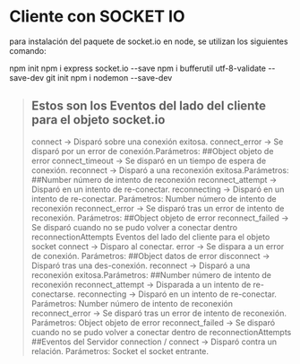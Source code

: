 # Cliente con SOCKET IO

para instalación del paquete de socket.io en node, se utilizan los siguientes comando:

npm init 
npm i express socket.io --save 
npm i bufferutil utf-8-validate --save-dev 
git init 
npm i nodemon --save-dev

> ## Estos son los Eventos del lado del cliente para el objeto socket.io
> connect → Disparó sobre una conexión exitosa.
> connect_error → Se disparó por un error de conexión.Parámetros:
> ##Object objeto de error
> connect_timeout → Se disparó en un tiempo de espera de conexión.
> reconnect → Disparó a una reconexión exitosa.Parámetros:
> ##Number número de intento de reconexión
> reconnect_attempt → Disparó en un intento de re-conectar.
> reconnecting → Disparó en un intento de re-conectar. Parámetros:
> Number número de intento de reconexión
> reconnect_error → Se disparó tras un error de intento de reconexión. Parámetros:
> ##Object objeto de error
> reconnect_failed → Se disparó cuando no se pudo volver a conectar dentro reconnectionAttempts
> Eventos del lado del cliente para el objeto socket
> connect → Disparo al conectar.
> error → Se dispara a un error de conexión. Parámetros:
> ##Object datos de error
> disconnect → Disparó tras una des-conexión.
> reconnect → Disparó a una reconexión exitosa.Parámetros:
> ##Number número de intento de reconexión
> reconnect_attempt → Disparada a un intento de re-conectarse.
> reconnecting → Disparó en un intento de re-conectar. Parámetros:
> Number número de intento de reconexión
> reconnect_error → Se disparó tras un error de intento de reconexión. Parámetros:
> Object objeto de error
> reconnect_failed → Se disparó cuando no se pudo volver a conectar dentro de reconnectionAttempts
> ##Eventos del Servidor
> connection / connect → Disparó contra un relación. Parámetros:
> Socket el socket entrante.